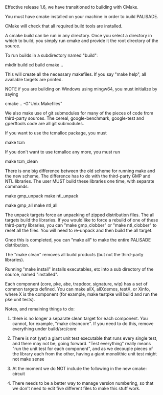Effective release 1.6, we have transitioned to building with CMake.

You must have cmake installed on your machine in order to build PALISADE.

CMake will check that all required build tools are installed.

A cmake build can be run in any directory. Once you select a directory in which to build,
you simply run cmake and provide it the root directory of the source.

To run builds in a subdirectory named "build":

mkdir build
cd build
cmake ..

This will create all the necessary makefiles. If you say "make help", all available targets are printed.

NOTE if you are building on Windows using mingw64, you must initialize by saying

cmake .. -G"Unix Makefiles"

We also make use of git submodules for many of the pieces of code from third-party sources.
The cereal, google-benchmark, google-test and gperftools code are all git submodules.

If you want to use the tcmalloc package, you must

make tcm

If you don't want to use tcmalloc any more, you must run

make tcm_clean

There is one big difference between the old scheme for running make and the new scheme,
The difference has to do with the third-party GMP and NTL libraries. The user MUST build these
libraries one time, with separate commands:

make gmp_unpack
make ntl_unpack

make gmp_all
make ntl_all

The unpack targets force an unpacking of zipped distribution files. The all targets build the libraries.
If you would like to force a rebuild of one of these third-party libraries, you can "make gmp_clobber" or
"make ntl_clobber" to reset all the files. You will need to re-unpack and then build the all target.

Once this is completed, you can "make all" to make the entire PALISADE distribution.

The "make clean" removes all build products (but not the third-party libraries).

Running "make install" installs executables, etc into a sub directory of the source, named "installed".

Each component (core, pke, abe, trapdoor, signature, wip) has a set of common targets defined.
You can make allX, allXdemos, testX, or Xinfo, where X is the component (for example, make testpke will
build and run the pke unit tests).

Notes, and remaining things to do:

1. there is no longer a separate clean target for each component. You cannot, for example, "make cleancore".
If you need to do this, remove everything under build/src/core

2. There is not (yet) a giant unit test executable that runs every single test, and there may not be,
going forward. "Test everything" really means "run the unit test for each component", and as we decouple
pieces of the library each from the other, having a giant monolithic unit test might not make sense

3. At the moment we do NOT include the following in the new cmake: circuit

4. There needs to be a better way to manage version numbering, so that we don't need to edit five
different files to make this stuff work.
